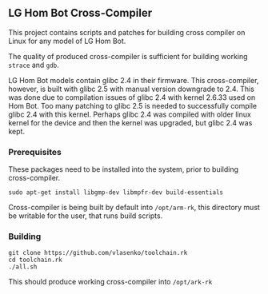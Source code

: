## LG Hom Bot Cross-Compiler

This project contains scripts and patches for building cross compiler on Linux for any model of LG Hom Bot.

The quality of produced cross-compiler is sufficient for building working `strace` and `gdb`.

LG Hom Bot models contain glibc 2.4 in their firmware. This cross-compiler, however, is built with glibc 2.5 with 
manual version downgrade to 2.4. This was done due to compilation issues of glibc 2.4 with kernel 2.6.33 used on Hom Bot.
Too many patching to glibc 2.5 is needed to successfully compile glibc 2.4 with this kernel. Perhaps glibc 2.4 was compiled
with older linux kernel for the device and then the kernel was upgraded, but glibc 2.4 was kept.

### Prerequisites 

These packages need to be installed into the system, prior to building cross-compiler.

``` shell
sudo apt-get install libgmp-dev libmpfr-dev build-essentials
```

Cross-compiler is being built by default into `/opt/arm-rk`, this directory must be writable for the user, that runs build scripts.

### Building

``` shell
git clone https://github.com/vlasenko/toolchain.rk
cd toolchain.rk
./all.sh
```

This should produce working cross-compiler into `/opt/ark-rk`
